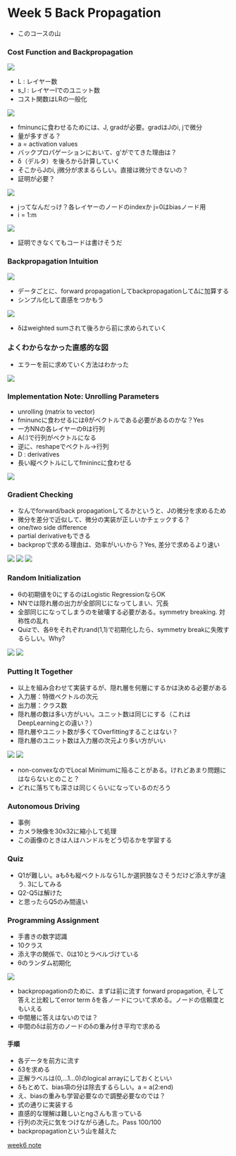 # Week 5 Back Propagation

* このコースの山

### Cost Function and Backpropagation

![](./notation.png)

* L : レイヤー数
* s_l : レイヤーlでのユニット数
* コスト関数はLRの一般化

![](./cost-function.png)

* fminuncに食わせるためには、J, gradが必要。gradはJのi, jで微分
* 量が多すぎる？
* a = activation values
* バックプロパゲーションにおいて、g'がでてきた理由は？
* δ（デルタ）を後ろから計算していく
* そこからJのi, j微分が求まるらしい。直接は微分できないの？
* 証明が必要？

![](./back-propagation.png)

* jってなんだっけ？各レイヤーのノードのindexか j=0はbiasノード用
* i = 1:m

![](./back-propagation2.png)

* 証明できなくてもコードは書けそうだ

### Backpropagation Intuition

![](./forward-propagation.png)

* データごとに、forward propagationしてbackpropagationしてΔに加算する
* シンプル化して直感をつかもう

![](./simple.png)

* δはweighted sumされて後ろから前に求められていく

### よくわからなかった直感的な図

* エラーを前に求めていく方法はわかった

![](./hatena.png)

### Implementation Note: Unrolling Parameters

* unrolling (matrix to vector)
* fminuncに食わせるにはθがベクトルである必要があるのかな？Yes
* 一方NNの各レイヤーのθは行列
* A(:)で行列がベクトルになる
* 逆に、reshapeでベクトル→行列
* D : derivatives
* 長い縦ベクトルにしてfminincに食わせる

![](./long-vector.png)

### Gradient Checking

* なんでforward/back propagationしてるかというと、Jの微分を求めるため
* 微分を差分で近似して、微分の実装が正しいかチェックする？
* one/two side difference
* partial derivativeもできる
* backpropで求める理由は、効率がいいから？Yes, 差分で求めるより速い

![](./numerical-derivative.png)
![](./partial-derivative.png)
![](./gradient-check.png)

### Random Initialization

* θの初期値を0にするのはLogistic RegressionならOK
* NNでは隠れ層の出力が全部同じになってしまい、冗長
* 全部同じになってしまうのを破壊する必要がある。symmetry breaking. 対称性の乱れ
* Quizで、各θをそれぞれrand(1,1)で初期化したら、symmetry breakに失敗するらしい。Why?

![](./same-output-problem.png)
![](./random-initialize.png)

### Putting It Together

* 以上を組み合わせて実装するが、隠れ層を何層にするかは決める必要がある
* 入力層：特徴ベクトルの次元
* 出力層：クラス数
* 隠れ層の数は多い方がいい。ユニット数は同じにする（これはDeepLearningとの違い？）
* 隠れ層やユニット数が多くてOverfittingすることはない？
* 隠れ層のユニット数は入力層の次元より多い方がいい

![](./step1-4.png)
![](./step5-6.png)

* non-convexなのでLocal Minimumに陥ることがある。けれどあまり問題にはならないとのこと？
* どれに落ちても深さは同じくらいになっているのだろう

### Autonomous Driving

* 事例
* カメラ映像を30x32に縮小して処理
* この画像のときは人はハンドルをどう切るかを学習する

### Quiz 

* Q1が難しい。aもδも縦ベクトルなら1しか選択肢なさそうだけど添え字が違う. 3にしてみる
* Q2-Q5は解けた
* と思ったらQ5のみ間違い

### Programming Assignment

* 手書きの数字認識
* 10クラス
* 添え字の関係で、0は10とラベルづけている
* θのランダム初期化

![](./random-theta.png)

* backpropagationのために、まずは前に流す forward propagation, そして答えと比較してerror term δを各ノードについて求める。ノードの信頼度ともいえる
* 中間層に答えはないのでは？
* 中間のδは前方のノードのδの重み付き平均で求める

#### 手順
* 各データを前方に流す
* δ3を求める
* 正解ラベルは(0,...1...0)のlogical arrayにしておくといい
* δもとめて、bias項の分は除去するらしい。a = a(2:end)
* え、biasの重みも学習必要なので調整必要なのでは？
* 式の通りに実装する
* 直感的な理解は難しいとngさんも言っている
* 行列の次元に気をつけながら通した。Pass 100/100
* backpropagationという山を越えた

[week6 note](https://github.com/peroon/coursela/tree/master/machine_learning/week6)